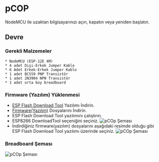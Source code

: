 # pCOP

NodeMCU ile uzaktan bilgisayarınızı açın, kapatın veya yeniden başlatın.

## Devre

  ### Gerekli Malzemeler
    * NodeMCU (ESP-12E 4M)
    * 4 adet Dişi-Erkek Jumper Kablo
    * 6 Adet Erkek-Erkek Jumper Kablo
    * 1 adet BC559 PNP Transistör
    * 1 adet 2N3904 NPN Transistör
    * 1 adet orta boy breadboard

  ### Firmware (Yazılım) Yüklenmesi
  - [ESP Flash Download Tool](https://www.espressif.com/en/support/download/other-tools) Yazılımı İndirin.
  - [Firmware(Yazılım)](https://github.com/muhep06/pcop/tree/master/firmware) Dosyalarını İndirin.
  - ESP Flash Download Tool yazılımını çalıştırın.
  - ESP8266 DownloadTool seçeniğini seçiniz.
  ![pCOp Şeması](https://raw.githubusercontent.com/muhep06/pcop/master/images/adim1.png)
  - İndirdiğiniz firmware(yazılım) dosyalarını aşağıdaki resimde olduğu gibi ESP Flash Download Tool yazılımı üzerinde seçiniz.
  ![pCOp Şeması](https://raw.githubusercontent.com/muhep06/pcop/master/images/adim2.png)
  
  ### Breadboard Şeması
  ![pCOp Şeması](https://raw.githubusercontent.com/muhep06/pcop/master/images/pcop-turkish_bb.png)